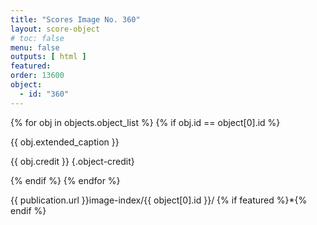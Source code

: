 ```yaml
---
title: "Scores Image No. 360"
layout: score-object
# toc: false
menu: false
outputs: [ html ]
featured: 
order: 13600
object:
  - id: "360"
---
```


{% for obj in objects.object_list %}
{% if obj.id == object[0].id %}

{{ obj.extended_caption }}

{{ obj.credit }} {.object-credit}

{% endif %}
{% endfor %}

<div class="object-credit object-url is-print-only">

{{ publication.url }}image-index/{{ object[0].id }}/ {% if featured %}*{% endif %}

</div>
